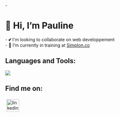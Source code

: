 <div display="flex" flex-direction="column">
- <h1>👋 Hi, I’m Pauline</h1>
- 💕 I'm looking to collaborate on web developpement  <br>
- 🌱 I’m currently in training at <a href="https://simplon.co/">Simplon.co</a> <br>
</div>


## Languages and Tools:
<p>
  <a href="https://skillicons.dev">
    <img src="https://skillicons.dev/icons?i=vue,nuxt,ts,symfony,docker,figma" />
  </a>
</p>
 
## Find me on:
<p>
 <a href="https://www.linkedin.com/in/pauline-curt-488a52254/" target="_blank" rel="noopener noreferrer"> 
  <img src="https://cdn.jsdelivr.net/gh/devicons/devicon/icons/linkedin/linkedin-original.svg"  alt="linkedin" height="40" style="vertical-align:top; margin:4px"></a> 
</p>


<!---
PaulineCurt/PaulineCurt is a ✨ special ✨ repository because its `README.md` (this file) appears on your GitHub profile.
You can click the Preview link to take a look at your changes.
--->
